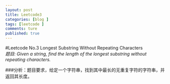 ```yaml
---
layout: post
title: Leetcode3
categories: [blog ]
tags: [leetcode ]
comments: ture 
published: true  
---
```



#Leetcode No.3 Longest Substring Without Repeating Characters <br/>
*题目: Given a string, find the length of the longest substring without repeating characters.*

###分析：题目要求，给定一个字符串，找到其中最长的无重复字符的字符串，并返回其长度。



